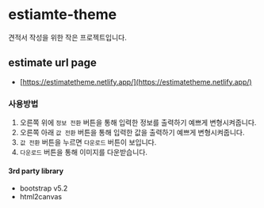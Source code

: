 # estiamte-theme
견적서 작성을 위한 작은 프로젝트입니다.

## estimate url page
- [https://estimatetheme.netlify.app/](https://estimatetheme.netlify.app/)

### 사용방법
1. 오른쪽 위에 `정보 전환` 버튼을 통해 입력한 정보를 출력하기 예쁘게 변형시켜줍니다.
2. 오른쪽 아래 `값 전환` 버튼을 통해 입력한 값을 출력하기 예쁘게 변형시켜줍니다.
3. `값 전환` 버튼을 누르면 `다운로드` 버튼이 보입니다.
4. `다운로드` 버튼을 통해 이미지를 다운받습니다.

#### 3rd party library
- bootstrap v5.2
- html2canvas
